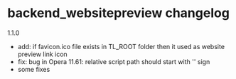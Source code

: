 backend_websitepreview changelog
================================

1.1.0

 - add: if favicon.ico file exists in TL_ROOT folder then it used as website preview link icon
 - fix: bug in Opera 11.61: relative script path should start with '\' sign
 - some fixes